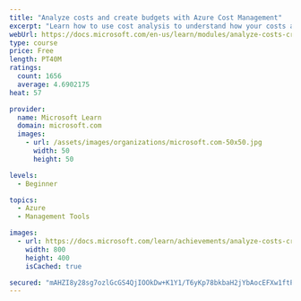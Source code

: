 ```yaml
---
title: "Analyze costs and create budgets with Azure Cost Management"
excerpt: "Learn how to use cost analysis to understand how your costs accrue each month."
webUrl: https://docs.microsoft.com/en-us/learn/modules/analyze-costs-create-budgets-azure-cost-management/
type: course
price: Free
length: PT40M
ratings:
  count: 1656
  average: 4.6902175
heat: 57

provider:
  name: Microsoft Learn
  domain: microsoft.com
  images:
    - url: /assets/images/organizations/microsoft.com-50x50.jpg
      width: 50
      height: 50

levels:
  - Beginner

topics:
  - Azure
  - Management Tools

images:
  - url: https://docs.microsoft.com/learn/achievements/analyze-costs-create-budgets-azure-cost-management-social.png
    width: 800
    height: 400
    isCached: true

secured: "mAHZI8y28sg7ozlGcGS4QjIOOkDw+K1Y1/T6yKp78bkbaH2jYbAocEFXw1ftPD1T8SNtv+s8RioJJ65pviCrBKJ42h4X2E5usjkJf8ixTwiT4xrn+Fqv/ZCxj0pTHALku0yz70oQt5b9+VDWWHtPMtY/WamHRqK6qvd9kpg+0KWVo4SRgN8Ujo4iGkTL5OhzptKGDH7aTYRTVCI4R0zH0GPeykPmxHCgxT9f7vzpkyqCQCJYfrPgvhW2THDfttaZraimyIpUfF9+dYuTGW1629RvQtEMYuMzKnuqN5Y5Te2inp9jhMFLa/gSi3F+ZkfOqsp/1egQmYyFBsrARNrBHUpkB0rYF0FO7d0fIQYeDswsScnloRfX1qE1MFZ0HfStQiS1lqyo3OMQUVHVxLDwikN9Jmjs48CbWYKxoip9XhY=;XYuptc2pJ+zQN4vRd5jUnA=="
---
```


